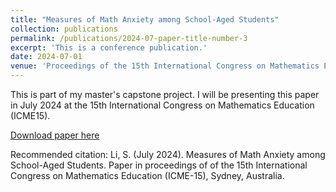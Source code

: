 ```yaml
---
title: "Measures of Math Anxiety among School-Aged Students"
collection: publications
permalink: /publications/2024-07-paper-title-number-3
excerpt: 'This is a conference publication.'
date: 2024-07-01
venue: 'Proceedings of the 15th International Congress on Mathematics Education'
---
```


This is part of my master's capstone project. I will be presenting this paper in July 2024 at the 15th International Congress on Mathematics Education (ICME15).

[Download paper here](http://itisirene.github.io/files/paper3.pdf)

Recommended citation: Li, S. (July 2024). Measures of Math Anxiety among School-Aged Students. Paper in proceedings of of the 15th
International Congress on Mathematics Education (ICME-15), Sydney, Australia.
